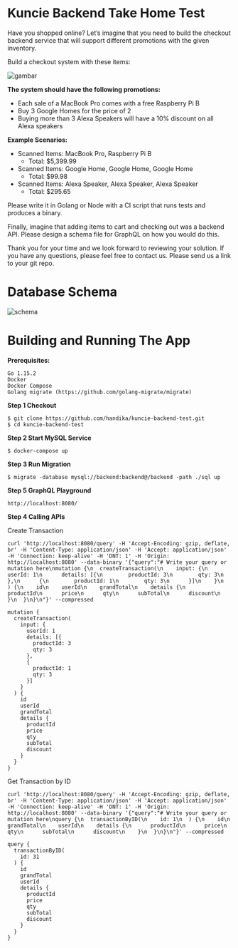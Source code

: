 # Kuncie Backend Take Home Test

Have you shopped online? Let’s imagine that you need to build the checkout backend service that will support different promotions with the given inventory.

Build a checkout system with these items:

![gambar](https://user-images.githubusercontent.com/1314588/136423748-a7aa28b6-2d10-4f06-b604-f0fe011a2678.png)

**The system should have the following promotions:**
- Each sale of a MacBook Pro comes with a free Raspberry Pi B
- Buy 3 Google Homes for the price of 2
- Buying more than 3 Alexa Speakers will have a 10% discount on all Alexa speakers

**Example Scenarios:**
- Scanned Items: MacBook Pro, Raspberry Pi B
  - Total: $5,399.99
- Scanned Items: Google Home, Google Home, Google Home
  - Total: $99.98
- Scanned Items: Alexa Speaker, Alexa Speaker, Alexa Speaker
  - Total: $295.65

Please write it in Golang or Node with a CI script that runs tests and produces a binary.

Finally, imagine that adding items to cart and checking out was a backend API. Please design a schema file for GraphQL on how you would do this.

Thank you for your time and we look forward to reviewing your solution. If you have any questions, please feel free to contact us. Please send us a link to your git repo.

# Database Schema

![schema](https://user-images.githubusercontent.com/1314588/136503808-c7c479d4-2122-4fc6-9fd1-8327a9355ccf.png)

# Building and Running The App

**Prerequisites:**

    Go 1.15.2
    Docker
    Docker Compose
    Golang migrate (https://github.com/golang-migrate/migrate)

**Step 1 Checkout**

```
$ git clone https://github.com/handika/kuncie-backend-test.git
$ cd kuncie-backend-test
```

**Step 2 Start MySQL Service**

```
$ docker-compose up
```

**Step 3 Run Migration**

```
$ migrate -database mysql://backend:backend@/backend -path ./sql up
```
**Step 5 GraphQL Playground**

```
http://localhost:8080/
```

**Step 4 Calling APIs**

Create Transaction

```
curl 'http://localhost:8080/query' -H 'Accept-Encoding: gzip, deflate, br' -H 'Content-Type: application/json' -H 'Accept: application/json' -H 'Connection: keep-alive' -H 'DNT: 1' -H 'Origin: http://localhost:8080' --data-binary '{"query":"# Write your query or mutation here\nmutation {\n  createTransaction(\n    input: {\n      userId: 1\n      details: [{\n        productId: 3\n        qty: 3\n      },\n      {\n        productId: 1\n        qty: 3\n      }]\n    }\n  ) {\n    id\n    userId\n    grandTotal\n    details {\n      productId\n      price\n      qty\n      subTotal\n      discount\n    }\n  }\n}\n"}' --compressed
```

```
mutation {
  createTransaction(
    input: {
      userId: 1
      details: [{
        productId: 3
        qty: 3
      },
      {
        productId: 1
        qty: 3
      }]
    }
  ) {
    id
    userId
    grandTotal
    details {
      productId
      price
      qty
      subTotal
      discount
    }
  }
}

```

Get Transaction by ID

```
curl 'http://localhost:8080/query' -H 'Accept-Encoding: gzip, deflate, br' -H 'Content-Type: application/json' -H 'Accept: application/json' -H 'Connection: keep-alive' -H 'DNT: 1' -H 'Origin: http://localhost:8080' --data-binary '{"query":"# Write your query or mutation here\nquery {\n  transactionByID(\n    id: 1\n  ) {\n    id\n    grandTotal\n    userId\n    details {\n      productId\n      price\n      qty\n      subTotal\n      discount\n    }\n  }\n}\n"}' --compressed
```
```
query {
  transactionByID(
    id: 31
  ) {
    id
    grandTotal
    userId
    details {
      productId
      price
      qty
      subTotal
      discount
    }
  }
}

```
